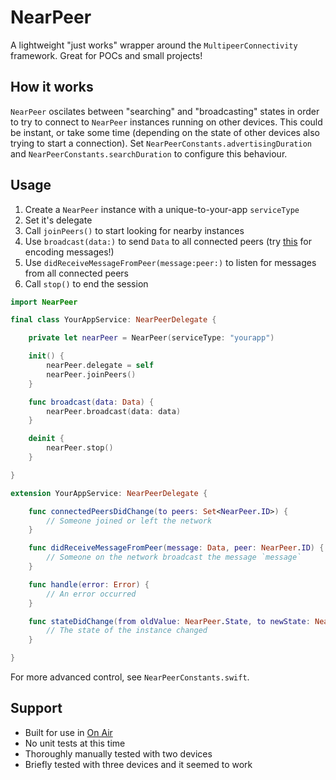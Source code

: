 # NearPeer

A lightweight "just works" wrapper around the `MultipeerConnectivity` framework.
Great for POCs and small projects!

## How it works

`NearPeer` oscilates between "searching" and "broadcasting" states in order to try to connect to `NearPeer` instances running on other devices.
This could be instant, or take some time (depending on the state of other devices also trying to start a connection). Set `NearPeerConstants.advertisingDuration` and `NearPeerConstants.searchDuration` to configure this behaviour.

## Usage

1. Create a `NearPeer` instance with a unique-to-your-app `serviceType`
2. Set it's delegate
3. Call `joinPeers()` to start looking for nearby instances
4. Use `broadcast(data:)` to send `Data` to all connected peers (try [this](https://github.com/apple/swift-protobuf) for encoding messages!)
5. Use `didReceiveMessageFromPeer(message:peer:)` to listen for messages from all connected peers
6. Call `stop()` to end the session

```swift
import NearPeer

final class YourAppService: NearPeerDelegate {

    private let nearPeer = NearPeer(serviceType: "yourapp")

    init() {
        nearPeer.delegate = self
        nearPeer.joinPeers()
    }

    func broadcast(data: Data) {
        nearPeer.broadcast(data: data)
    }

    deinit {
        nearPeer.stop()
    }

}

extension YourAppService: NearPeerDelegate {

    func connectedPeersDidChange(to peers: Set<NearPeer.ID>) {
        // Someone joined or left the network
    }

    func didReceiveMessageFromPeer(message: Data, peer: NearPeer.ID) {
        // Someone on the network broadcast the message `message`
    }

    func handle(error: Error) {
        // An error occurred
    }

    func stateDidChange(from oldValue: NearPeer.State, to newState: NearPeer.State) {
        // The state of the instance changed
    }   

}
```

For more advanced control, see `NearPeerConstants.swift`.

## Support
- Built for use in [On Air](https://github.com/maxchuquimia/OnAir)
- No unit tests at this time
- Thoroughly manually tested with two devices
- Briefly tested with three devices and it seemed to work

